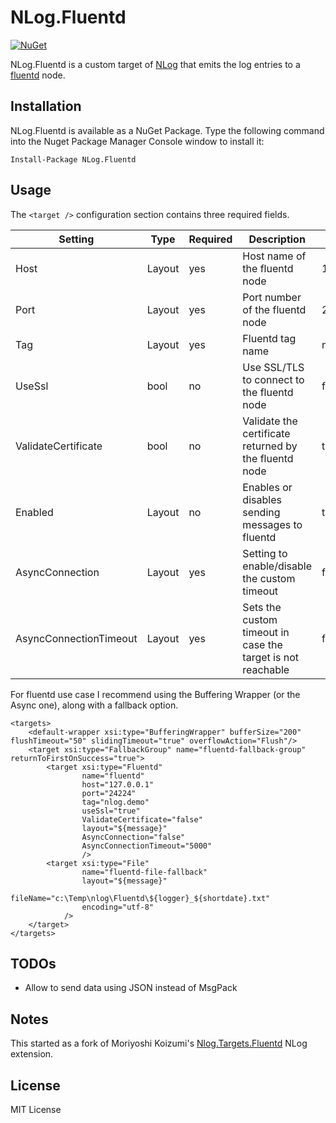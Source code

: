 NLog.Fluentd
====================
[![NuGet](https://img.shields.io/badge/NLog.Fluentd-v1.0.1-blue.svg)](https://www.nuget.org/packages/NLog.Fluentd)

NLog.Fluentd is a custom target of [NLog](https://github.com/nlog/NLog) that emits the log entries to a [fluentd](http://www.fluentd.org/) node.

Installation
-------
NLog.Fluentd is available as a NuGet Package. Type the following command into the Nuget Package Manager Console window to install it:

    Install-Package NLog.Fluentd

Usage
-----
The `<target />` configuration section contains three required fields.

Setting                     | Type   | Required | Description                                                  | Default       
--------------------------- |------- |--------- |------------------------------------------------------------- | --------------
Host                        | Layout | yes      | Host name of the fluentd node                                | 127.0.0.1
Port                        | Layout | yes      | Port number of the fluentd node                              | 24224
Tag                         | Layout | yes      | Fluentd tag name                                             | nlog
UseSsl                      | bool   | no       | Use SSL/TLS to connect to the fluentd node                   | false
ValidateCertificate         | bool   | no       | Validate the certificate returned by the fluentd node        | true
Enabled                     | Layout | no       | Enables or disables sending messages to fluentd              | true
AsyncConnection             | Layout | yes      | Setting to enable/disable the custom timeout                 | false
AsyncConnectionTimeout      | Layout | yes      | Sets the custom timeout in case the target is not reachable  | false

For fluentd use case I recommend using the Buffering Wrapper (or the Async one), along with a fallback option.

```
<targets>
    <default-wrapper xsi:type="BufferingWrapper" bufferSize="200" flushTimeout="50" slidingTimeout="true" overflowAction="Flush"/>
    <target xsi:type="FallbackGroup" name="fluentd-fallback-group" returnToFirstOnSuccess="true">      
        <target xsi:type="Fluentd"
                name="fluentd"
                host="127.0.0.1"
                port="24224"
                tag="nlog.demo"
                useSsl="true"
                ValidateCertificate="false"
                layout="${message}"
                AsyncConnection="false"
                AsyncConnectionTimeout="5000"
                />      
        <target xsi:type="File"
                name="fluentd-file-fallback"
                layout="${message}"
                fileName="c:\Temp\nlog\Fluentd\${logger}_${shortdate}.txt"
                encoding="utf-8"
            />
    </target>
</targets>
```

TODOs
-------
* Allow to send data using JSON instead of MsgPack

Notes
-------
This started as a fork of Moriyoshi Koizumi's [Nlog.Targets.Fluentd](https://github.com/fluent/NLog.Targets.Fluentd) NLog extension.

License
-------
MIT License

